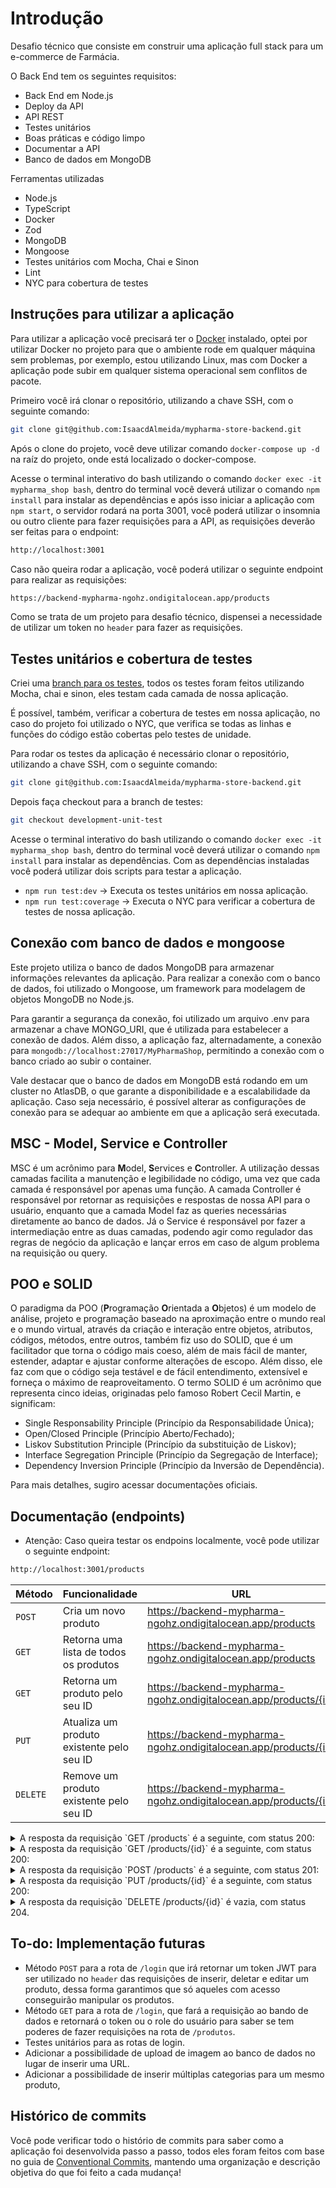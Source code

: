 # Introdução

Desafio técnico que consiste em construir uma aplicação full stack para um e-commerce de Farmácia.

O Back End tem os seguintes requisitos:

- Back End em Node.js
- Deploy da API
- API REST
- Testes unitários
- Boas práticas e código limpo
- Documentar a API
- Banco de dados em MongoDB

Ferramentas utilizadas

- Node.js
- TypeScript
- Docker
- Zod
- MongoDB
- Mongoose
- Testes unitários com Mocha, Chai e Sinon
- Lint
- NYC para cobertura de testes

## Instruções para utilizar a aplicação

Para utilizar a aplicação você precisará ter o [Docker](https://www.docker.com/) instalado, optei por utilizar Docker no projeto para que o ambiente rode em qualquer máquina sem problemas, por exemplo, estou utilizando Linux, mas com Docker a aplicação pode subir em qualquer sistema operacional sem conflitos de pacote.

Primeiro você irá clonar o repositório, utilizando a chave SSH, com o seguinte comando:

```bash
git clone git@github.com:IsaacdAlmeida/mypharma-store-backend.git
```

Após o clone do projeto, você deve utilizar comando `docker-compose up -d` na raíz do projeto, onde está localizado o docker-compose.

Acesse o terminal interativo do bash utilizando o comando `docker exec -it mypharma_shop bash`, dentro do terminal você deverá utilizar o comando `npm install` para instalar as dependências e após isso iniciar a aplicação com `npm start`, o servidor rodará na porta 3001, você poderá utilizar o insomnia ou outro cliente para fazer requisições para a API, as requisições deverão ser feitas para o endpoint:

```bash
http://localhost:3001
```

Caso não queira rodar a aplicação, você poderá utilizar o seguinte endpoint para realizar as requisições:

```bash
https://backend-mypharma-ngohz.ondigitalocean.app/products
```

Como se trata de um projeto para desafio técnico, dispensei a necessidade de utilizar um token no `header` para fazer as requisições.

## Testes unitários e cobertura de testes

Criei uma [branch para os testes](https://github.com/IsaacdAlmeida/mypharma-store-backend/tree/development-unit-test), todos os testes foram feitos utilizando Mocha, chai e sinon, eles testam cada camada de nossa aplicação.

É possível, também, verificar a cobertura de testes em nossa aplicação, no caso do projeto foi utilizado o NYC, que verifica se todas as linhas e funções do código estão cobertas pelo testes de unidade.

Para rodar os testes da aplicação é necessário clonar o repositório, utilizando a chave SSH, com o seguinte comando:

```bash
git clone git@github.com:IsaacdAlmeida/mypharma-store-backend.git
```

Depois faça checkout para a branch de testes:

```bash
git checkout development-unit-test
```

Acesse o terminal interativo do bash utilizando o comando `docker exec -it mypharma_shop bash`, dentro do terminal você deverá utilizar o comando `npm install` para instalar as dependências. Com as dependências instaladas você poderá utilizar dois scripts para testar a aplicação.

- `npm run test:dev` -> Executa os testes unitários em nossa aplicação.
- `npm run test:coverage` -> Executa o NYC para verificar a cobertura de testes de nossa aplicação.

## Conexão com banco de dados e mongoose

Este projeto utiliza o banco de dados MongoDB para armazenar informações relevantes da aplicação. Para realizar a conexão com o banco de dados, foi utilizado o Mongoose, um framework para modelagem de objetos MongoDB no Node.js.

Para garantir a segurança da conexão, foi utilizado um arquivo .env para armazenar a chave MONGO_URI, que é utilizada para estabelecer a conexão de dados. Além disso, a aplicação faz, alternadamente, a conexão para `mongodb://localhost:27017/MyPharmaShop`, permitindo a conexão com o banco criado ao subir o container.

Vale destacar que o banco de dados em MongoDB está rodando em um cluster no AtlasDB, o que garante a disponibilidade e a escalabilidade da aplicação. Caso seja necessário, é possível alterar as configurações de conexão para se adequar ao ambiente em que a aplicação será executada.

## MSC - Model, Service e Controller

MSC é um acrônimo para **M**odel, **S**ervices e **C**ontroller. A utilização dessas camadas facilita a manutenção e legibilidade no código, uma vez que cada camada é responsável por apenas uma função. A camada Controller é responsável por retornar as requisições e respostas de nossa API para o usuário, enquanto que a camada Model faz as queries necessárias diretamente ao banco de dados. Já o Service é responsável por fazer a intermediação entre as duas camadas, podendo agir como regulador das regras de negócio da aplicação e lançar erros em caso de algum problema na requisição ou query.

## POO e SOLID

O paradigma da POO (**P**rogramação **O**rientada a **O**bjetos) é um modelo de análise, projeto e programação baseado na aproximação entre o mundo real e o mundo virtual, através da criação e interação entre objetos, atributos, códigos, métodos, entre outros, também fiz uso do SOLID, que é um facilitador que torna o código mais coeso, além de mais fácil de manter, estender, adaptar e ajustar conforme alterações de escopo. Além disso, ele faz com que o código seja testável e de fácil entendimento, extensível e forneça o máximo de reaproveitamento. O termo SOLID é um acrônimo que representa cinco ideias, originadas pelo famoso Robert Cecil Martin, e significam:

- Single Responsability Principle (Princípio da Responsabilidade Única);
- Open/Closed Principle (Princípio Aberto/Fechado);
- Liskov Substitution Principle (Princípio da substituição de Liskov);
- Interface Segregation Principle (Princípio da Segregação de Interface);
- Dependency Inversion Principle (Princípio da Inversão de Dependência).

Para mais detalhes, sugiro acessar documentações oficiais.

## Documentação (endpoints)

- Atenção: Caso queira testar os endpoins localmente, você pode utilizar o seguinte endpoint:

```bash
http://localhost:3001/products
```

| Método | Funcionalidade                          | URL                         |
| ------ | --------------------------------------- | --------------------------- |
| `POST` | Cria um novo produto | https://backend-mypharma-ngohz.ondigitalocean.app/products |
| `GET` | Retorna uma lista de todos os produtos | https://backend-mypharma-ngohz.ondigitalocean.app/products |
| `GET` | Retorna um produto pelo seu ID | https://backend-mypharma-ngohz.ondigitalocean.app/products/{id} |
| `PUT` | Atualiza um produto existente pelo seu ID | https://backend-mypharma-ngohz.ondigitalocean.app/products/{id} |
| `DELETE` | Remove um produto existente pelo seu ID | https://backend-mypharma-ngohz.ondigitalocean.app/products/{id} |

<details>
  <summary>
    A resposta da requisição `GET /products` é a seguinte, com status 200:
  </summary>

```JSON
[
  {
    "productName": "Paracetamol",
    "price": 5.99,
    "category": "Medicamento",
    "description": "Analgésico e antitérmico",
    "productImageURL": "https://example.com/paracetamol.jpg"
  },
  {
    "productName": "Ibuprofeno",
    "price": 8.5,
    "category": "Medicamento",
    "description": "Anti-inflamatório e analgésico",
    "productImageURL": "https://example.com/ibuprofeno.jpg"
  }
]
```

</details>

<details>
  <summary>
    A resposta da requisição `GET /products/{id}` é a seguinte, com status 200:
  </summary>

```JSON
{
  "productName": "Paracetamol",
  "price": 5.99,
  "category": "Medicamento",
  "description": "Analgésico e antitérmico",
  "productImageURL": "https://example.com/paracetamol.jpg"
}
```

</details>

<details>
  <summary>
    A resposta da requisição `POST /products` é a seguinte, com status 201:
  </summary>

```JSON
  {
  "productName": "Dipirona",
  "price": 3.99,
  "category": "Medicamento",
  "description": "Analgésico e antitérmico",
  "productImageURL": "https://example.com/dipirona.jpg"
}
```

</details>

<details>
  <summary>
    A resposta da requisição `PUT /products/{id}` é a seguinte, com status 200:
  </summary>

```JSON
{
  "productName": "Paracetamol",
  "price": 6.99,
  "category": "Medicamento",
  "description": "Analgésico e antitérmico",
  "productImageURL": "https://example.com/paracetamol.jpg"
}
```

</details>

<details>
  <summary>
    A resposta da requisição `DELETE /products/{id}` é vazia, com status 204.
  </summary>
</details>

## To-do: Implementação futuras

- Método `POST` para a rota de `/login` que irá retornar um token JWT para ser utilizado no `header` das requisições de inserir, deletar e editar um produto, dessa forma garantimos que só aqueles com acesso conseguirão manipular os produtos.
- Método `GET` para a rota de `/login`, que fará a requisição ao bando de dados e retornará o token ou o role do usuário para saber se tem poderes de fazer requisições na rota de `/produtos`.
- Testes unitários para as rotas de login.
- Adicionar a possibilidade de upload de imagem ao banco de dados no lugar de inserir uma URL.
- Adicionar a possibilidade de inserir múltiplas categorias para um mesmo produto,

## Histórico de commits

Você pode verificar todo o histório de commits para saber como a aplicação foi desenvolvida passo a passo, todos eles foram feitos com base no guia de [Conventional Commits](https://www.conventionalcommits.org/en/v1.0.0/), mantendo uma organização e descrição objetiva do que foi feito a cada mudança!
